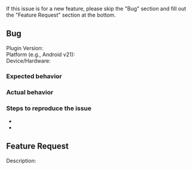 If this issue is for a new feature, please skip the "Bug" section and fill out the "Feature Request" section at the bottom.

## Bug

Plugin Version:  
Platform (e.g., Android v21):  
Device/Hardware:  

### Expected behavior

### Actual behavior

### Steps to reproduce the issue
- 
- 


## Feature Request

Description:  